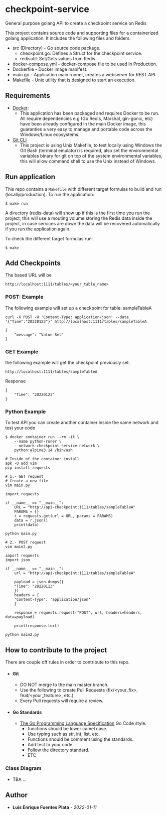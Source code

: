 # checkpoint-service
General purpose golang API to create a checkpoint service on Redis

This project contains source code and supporting files for a containerized
golang application. It includes the following files and folders.

- src (Directory) - Go source code package.
    - checkpoint.go: Defines a Struct for the checkpoint service.
    - redisutil: Set/Gets values from Redis
- docker-compose.yml - docker-compose file to be used in Production.
- Dockerfile - Docker image manifest.
- main.go - Application main runner, creates a webserver for REST API.
- Makefile - Unix utility that is designed to start an execution.

## Requirements
* [Docker](https://hub.docker.com/search/?type=edition&offering=community):
    * This application has been packaged and requires Docker to be run. All require dependencies
      e.g (Go Redis, Marshal, gin-gonic, etc) have been already configured in the main Docker
      image, this guaranties a very easy to manage and portable code across the Windows/Linux ecosystems.
* [Git CLI](https://git-scm.com/)
    * This project is using Unix Makefile, to test locally using Windows the Git Bash
      (terminal emulator) is required, also set the environmental variables binary
      for git on top of the system environmental variables, this will allow command shell
      to use the Unix instead of Windows.

## Run application
This repo contains a `Makefile` with different target formulas to build and run (locally/production).
To run the application:
```
$ make run
```
A directory (redis-data) will show up if this is the first time you run the project, this will use a mouting
volume storing the Redis data inside the project, in case services are down the data will be 
recovered automatically if you run the application again.

To check the different target formulas run:
```
$ make
```
## Add Checkpoints
The based URL will be
```
http://localhost:1111/tables/<your_table_name>
```

### POST: Example
The following example will set up a checkpoint for table: sampleTableA
```
curl -X POST -H 'Content-Type: application/json' --data '{"Time":"20220123"}' http://localhost:1111/tables/sampleTableA
```
```
{
    "message": "Value Set"
}
```

### GET Example
the following example will get the checkpoint previously set.
```
http://localhost:1111/tables/sampleTableA
```
Response
```
{
    "Time": "20220123"
}
```

### Python Example
To test API you can create another container inside the same network and test your code
```
$ docker container run --rm -it \
    --name python-runer \
    --network checkpoint-service-network \
    python:alpine3.14 /bin/ash

# Inside of the container install
apk -U add vim
pip install requests

# 1.- GET request
# Create a new file
vim main.py

import requests

if __name__ == "__main__":
    URL = "http://api-checkpoint:1111/tables/sampleTableA"
    PARAMS = {}
    r = requests.get(url = URL, params = PARAMS)
    data = r.json()
    print(data)

python main.py

# 2.- POST request
vim main2.py

import requests
import json

if __name__ == "__main__":
    url = "http://api-checkpoint:1111/tables/sampleTableA"

    payload = json.dumps({
    "Time": "20220113"
    })
    headers = {
    'Content-Type': 'application/json'
    }

    response = requests.request("POST", url, headers=headers, data=payload)

    print(response.text)

python main2.py
```

## How to contribute to the project
There are couple off rules in order to contribute to this repo.
* #### Git
    * DO NOT merge to the main master branch.
    * Use the following to create Pull Requests (fix/<your_fix>, feat/<your_feature>, etc.)
    * Every Pull requests will require a review.
* #### Go Standards
    * [The Go Programming Language Specification](https://docs.gitlab.com/ee/development/go_guide/) Go Code style.
        * functions should be lower camel case.
        * Use typing such as str, int, list, etc.
        * Functions should be comment using the standards.
        * Add test to your code.
        * Follow the directory standard.
        * ETC

### Class Diagram
* TBA ...

## Author
* **Luis Enrique Fuentes Plata** - *2022-01-11*

